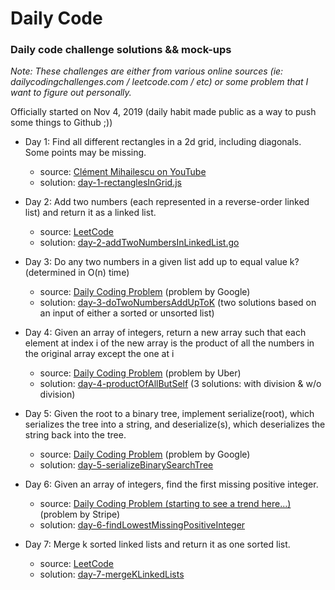 # Daily Code
### Daily code challenge solutions &amp;&amp; mock-ups

_Note: These challenges are either from various online sources (ie: dailycodingchallenges.com / leetcode.com / etc) or some problem that I want to figure out personally._

Officially started on Nov 4, 2019 (daily habit made public as a way to push some things to Github ;))

- Day 1: Find all different rectangles in a 2d grid, including diagonals. Some points may be missing.
  - source: [Clément Mihailescu on YouTube](https://www.youtube.com/watch?v=EuPSibuIKIg)
  - solution: [day-1-rectanglesInGrid.js](day-1-rectanglesInGrid.js)

- Day 2: Add two numbers (each represented in a reverse-order linked list) and return it as a linked list.
  - source: [LeetCode](https://leetcode.com/problems/add-two-numbers/)
  - solution: [day-2-addTwoNumbersInLinkedList.go](day-2-addTwoNumbersInLinkedList.go)

- Day 3: Do any two numbers in a given list add up to equal value k? (determined in O(n) time)
  - source: [Daily Coding Problem](https://www.dailycodingproblem.com/) (problem by Google)
  - solution: [day-3-doTwoNumbersAddUpToK](day-3-doTwoNumbersAddUpToK.go) (two solutions based on an input of either a sorted or unsorted list)

- Day 4: Given an array of integers, return a new array such that each element at index i of the new array is the product of all the numbers in the original array except the one at i
  - source: [Daily Coding Problem](https://www.dailycodingproblem.com/) (problem by Uber)
  - solution: [day-4-productOfAllButSelf](day-4-productOfAllButSelf.go) (3 solutions: with division & w/o division)

- Day 5: Given the root to a binary tree, implement serialize(root), which serializes the tree into a string, and deserialize(s), which deserializes the string back into the tree.
  - source: [Daily Coding Problem](https://www.dailycodingproblem.com/) (problem by Google)
  - solution: [day-5-serializeBinarySearchTree](day-5-serializeBinarySearchTree.js)

- Day 6: Given an array of integers, find the first missing positive integer.
  - source: [Daily Coding Problem (starting to see a trend here...)](https://www.dailycodingproblem.com/) (problem by Stripe)
  - solution: [day-6-findLowestMissingPositiveInteger](day-6-findLowestMissingPositiveInteger.go)
  
- Day 7: Merge k sorted linked lists and return it as one sorted list.
  - source: [LeetCode](https://leetcode.com/problems/merge-k-sorted-lists/)
  - solution: [day-7-mergeKLinkedLists](day-7-mergeKLinkedLists.go)